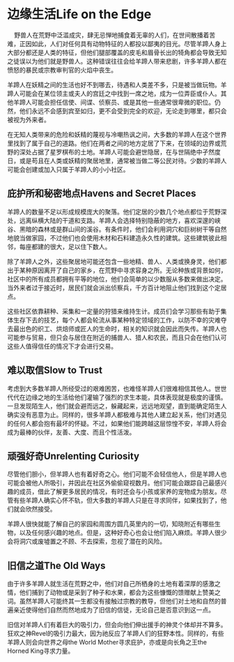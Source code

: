 # 边缘生活Life on the Edge

   
野兽人在荒野中泛滥成灾，肆无忌惮地捕食着无辜的人们，在世间散播着苦难，正因如此，人们对任何具有动物特征的人都投以鄙夷的目光。尽管羊蹄人身上大部分都还是人类的特征，但他们腿部覆盖的皮毛和眉骨长出的犄角都会导致无知之徒误以为他们就是野兽人。这种错误往往会给羊蹄人带来悲剧，许多羊蹄人都在愤怒的暴民或宗教审判官的火焰中丧生。

羊蹄人在妖精之间的生活也好不到哪去，待遇和人类差不多，只是被当做玩物。羊蹄人可能会在某位领主或夫人的宫廷之中找到一席之地，成为一位弄臣或仆人。其他羊蹄人可能会担任信使、间谍、侦察员、或是其他一些通常很卑微的职位。仍然，他们永远不会感到宾至如归，更不会受到完全的欢迎，无论走到哪里，都只会被视为外来者。

在无知人类带来的危险和妖精的蔑视与冷嘲热讽之间，大多数的羊蹄人在这个世界里找到了属于自己的道路。他们在两者之间的地方定居了下来，在领域的边界或荒野的深处占据了星罗棋布的土地。羊蹄人可能会避世隐居，在与世隔绝中孑然度日，或是苟且在人类或妖精的聚居地里，通常被当做二等公民对待。少数的羊蹄人可能会创建或加入只属于羊蹄人的小小社区。

## 庇护所和秘密地点Havens and Secret Places

羊蹄人的数量不足以形成规模庞大的聚落。他们定居的少数几个地点都位于荒野深处，远离纵横大陆的干道和支路。羊蹄人会选择特别隐蔽的地方，喜欢深邃的峡谷、黑暗的森林或是群山间的溪谷。有条件时，他们会利用洞穴和巨树树干等自然地貌当做家园，不过他们也会使用木材和石料建造永久性的建筑。这些建筑彼此相邻，每座都建的很大，足以住下数人。

除了羊蹄人之外，这些聚居地可能还包含一些地精、兽人、人类或换身灵，他们都出于某种原因离开了自己的家乡，在荒野中寻求容身之所。无论种族或背景如何，社区中的所有成员都拥有平等的地位，他们会简单的以少数服从多数来做出决定。当外来者过于接近时，居民们就会派出侦察兵，千方百计地阻止他们找到这个定居点。

这些社区依靠耕种、采集和一定量的狩猎来维持生计。成员们会学习那些有助于集体生存下去的技艺，每个人都会轮流从事某种特定领域的工作，以防不幸的灾难夺去最出色的织工、烘焙师或匠人的生命时，相关的知识就会因此而失传。羊蹄人也可能参与贸易，但只会与居住在附近的捕兽人、猎人和农民，而且只会在他们认可这些人值得信任的情况下才会进行交易。

## 难以取信Slow to Trust

考虑到大多数羊蹄人所经受过的艰难困苦，也难怪羊蹄人们很难相信其他人。世世代代在边缘之地的生活给他们灌输了强烈的求生本能，具体表现就是极度的谨慎。一旦发现陌生人，他们就会避而远之，躲藏起来，远远地观望，直到能确定陌生人确实没有恶意为止。同样的，很多羊蹄人都极难与其他人建立起关系，他们对遇见的任何人都会抱有最坏的怀疑。不过，如果他们能跨越这层惊惶不安，羊蹄人将会成为最棒的伙伴，友善、大度、而且个性活泼。

## 顽强好奇Unrelenting Curiosity

尽管他们胆小，但羊蹄人也有着好奇之心。他们可能不会轻信他人，但是羊蹄人也可能会被他人所吸引，并因此在社区外偷偷窥视数月。他们可能会跟踪自己最感兴趣的成员，借此了解更多居民的情况，有时还会与小孩或家养的宠物成为朋友。尽管有些羊蹄人确实心怀不轨，但大多数的羊蹄人只是在寻求同伴，如果找到了，他们就会欣然接受。

羊蹄人很快就能了解自己的家园和周围方圆几英里内的一切，知晓附近有哪些生物，以及任何感兴趣的地点。但是，这种好奇心也会让他们陷入麻烦。羊蹄人很少会将洞穴或废墟置之不顾、不去探索，忽视了潜在的风险。

## 旧信之道The Old Ways 

由于许多羊蹄人就生活在荒野之中，他们对自己所栖身的土地有着深厚的感激之情，他们捕到了动物或是采到了种子和水果，都会为这些慷慨的馈赠献上赞美之词。虽然羊蹄人可能终其一生都没有接触过宗教的教导，但他们对土地和自然的普遍亲近使得他们自然而然地成为了旧信的信徒，无论自己是否意识到这一点。  

旧信对羊蹄人们有着巨大的吸引力，但会向他们伸出援手的神灵个体却并不算多。狂欢之神Revel的吸引力最大，因为祂反应了羊蹄人们的狂野本性。同样的，有些羊蹄人则会向世界之母the
World Mother寻求庇护，亦或是向长角之王the Horned King寻求力量。
